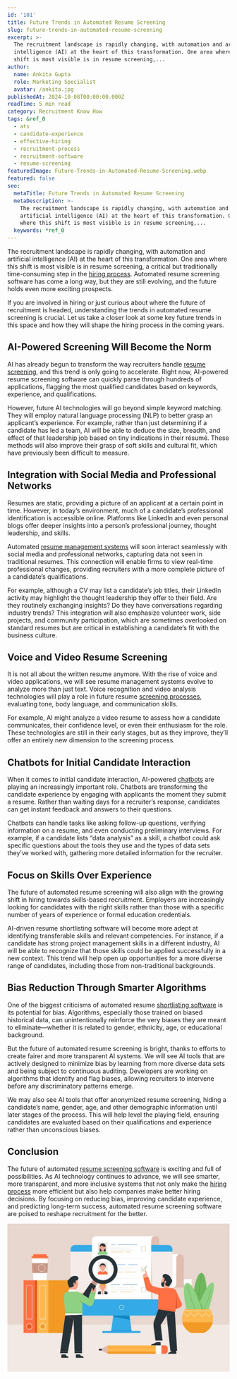 ```yaml
---
id: '101'
title: Future Trends in Automated Resume Screening
slug: future-trends-in-automated-resume-screening
excerpt: >-
  The recruitment landscape is rapidly changing, with automation and artificial
  intelligence (AI) at the heart of this transformation. One area where this
  shift is most visible is in resume screening,...
author:
  name: Ankita Gupta
  role: Marketing Specialist
  avatar: /ankita.jpg
publishedAt: 2024-10-08T00:00:00.000Z
readTime: 5 min read
category: Recruitment Know How
tags: &ref_0
  - ats
  - candidate-experience
  - effective-hiring
  - recruitment-process
  - recruitment-software
  - resume-screening
featuredImage: Future-Trends-in-Automated-Resume-Screening.webp
featured: false
seo:
  metaTitle: Future Trends in Automated Resume Screening
  metaDescription: >-
    The recruitment landscape is rapidly changing, with automation and
    artificial intelligence (AI) at the heart of this transformation. One area
    where this shift is most visible is in resume screening,...
  keywords: *ref_0
---
```


The recruitment landscape is rapidly changing, with automation and artificial intelligence (AI) at the heart of this transformation. One area where this shift is most visible is in resume screening, a critical but traditionally time-consuming step in the [hiring process](https://www.thetalentpool.ai/blogs/how-accelerate-hiring-process-using-applicant-tracking-system "hiring process"). Automated resume screening software has come a long way, but they are still evolving, and the future holds even more exciting prospects.

If you are involved in hiring or just curious about where the future of recruitment is headed, understanding the trends in automated resume screening is crucial. Let us take a closer look at some key future trends in this space and how they will shape the hiring process in the coming years.

## AI-Powered Screening Will Become the Norm

AI has already begun to transform the way recruiters handle [resume screening](https://www.thetalentpool.ai/resume-management-software "resume screening"), and this trend is only going to accelerate. Right now, AI-powered resume screening software can quickly parse through hundreds of applications, flagging the most qualified candidates based on keywords, experience, and qualifications.

However, future AI technologies will go beyond simple keyword matching. They will employ natural language processing (NLP) to better grasp an applicant’s experience. For example, rather than just determining if a candidate has led a team, AI will be able to deduce the size, breadth, and effect of that leadership job based on tiny indications in their résumé. These methods will also improve their grasp of soft skills and cultural fit, which have previously been difficult to measure.

## Integration with Social Media and Professional Networks

Resumes are static, providing a picture of an applicant at a certain point in time. However, in today’s environment, much of a candidate’s professional identification is accessible online. Platforms like LinkedIn and even personal blogs offer deeper insights into a person’s professional journey, thought leadership, and skills.

Automated [resume management systems](https://www.thetalentpool.ai/blogs/top-trends-in-recruitment-management-systems-for-2024 "resume management systems ") will soon interact seamlessly with social media and professional networks, capturing data not seen in traditional resumes. This connection will enable firms to view real-time professional changes, providing recruiters with a more complete picture of a candidate’s qualifications.

For example, although a CV may list a candidate’s job titles, their LinkedIn activity may highlight the thought leadership they offer to their field. Are they routinely exchanging insights? Do they have conversations regarding industry trends? This integration will also emphasize volunteer work, side projects, and community participation, which are sometimes overlooked on standard resumes but are critical in establishing a candidate’s fit with the business culture.

## Voice and Video Resume Screening

It is not all about the written resume anymore. With the rise of voice and video applications, we will see resume management systems evolve to analyze more than just text. Voice recognition and video analysis technologies will play a role in future resume [screening processes](https://www.thetalentpool.ai/blogs/pre-employment-screening-everything-you-need-know "screening processes"), evaluating tone, body language, and communication skills.

For example, AI might analyze a video resume to assess how a candidate communicates, their confidence level, or even their enthusiasm for the role. These technologies are still in their early stages, but as they improve, they’ll offer an entirely new dimension to the screening process.

## Chatbots for Initial Candidate Interaction

When it comes to initial candidate interaction, AI-powered [chatbots](https://www.thetalentpool.ai/blogs/how-recruitment-chatbots-are-revolutionizing-the-talent-acquisition "chatbots") are playing an increasingly important role. Chatbots are transforming the candidate experience by engaging with applicants the moment they submit a resume. Rather than waiting days for a recruiter’s response, candidates can get instant feedback and answers to their questions.

Chatbots can handle tasks like asking follow-up questions, verifying information on a resume, and even conducting preliminary interviews. For example, if a candidate lists “data analysis” as a skill, a chatbot could ask specific questions about the tools they use and the types of data sets they’ve worked with, gathering more detailed information for the recruiter.

## Focus on Skills Over Experience

The future of automated resume screening will also align with the growing shift in hiring towards skills-based recruitment. Employers are increasingly looking for candidates with the right skills rather than those with a specific number of years of experience or formal education credentials.

AI-driven resume shortlisting software will become more adept at identifying transferable skills and relevant competencies. For instance, if a candidate has strong project management skills in a different industry, AI will be able to recognize that those skills could be applied successfully in a new context. This trend will help open up opportunities for a more diverse range of candidates, including those from non-traditional backgrounds.

## Bias Reduction Through Smarter Algorithms

One of the biggest criticisms of automated resume [shortlisting software](https://www.thetalentpool.ai/blogs/best-resume-shortlisting-practices-for-hr-professionals "shortlisting software") is its potential for bias. Algorithms, especially those trained on biased historical data, can unintentionally reinforce the very biases they are meant to eliminate—whether it is related to gender, ethnicity, age, or educational background.

But the future of automated resume screening is bright, thanks to efforts to create fairer and more transparent AI systems. We will see AI tools that are actively designed to minimize bias by learning from more diverse data sets and being subject to continuous auditing. Developers are working on algorithms that identify and flag biases, allowing recruiters to intervene before any discriminatory patterns emerge.

We may also see AI tools that offer anonymized resume screening, hiding a candidate’s name, gender, age, and other demographic information until later stages of the process. This will help level the playing field, ensuring candidates are evaluated based on their qualifications and experience rather than unconscious biases.

## Conclusion

The future of automated [resume screening software](https://www.thetalentpool.ai/resume-management-software) is exciting and full of possibilities. As AI technology continues to advance, we will see smarter, more transparent, and more inclusive systems that not only make the [hiring process](https://www.thetalentpool.ai/blogs/6-onboarding-metrics-most-important-in-hiring-process " hiring process") more efficient but also help companies make better hiring decisions. By focusing on reducing bias, improving candidate experience, and predicting long-term success, automated resume screening software are poised to reshape recruitment for the better.

![](images/Future-Trends-in-Automated-Resume-Screening-1024x683.jpg)
